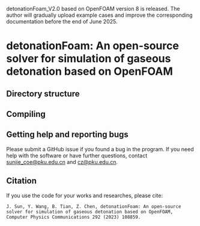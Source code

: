 detonationFoam_V2.0 based on OpenFOAM version 8 is released.
The author will gradually upload example cases and improve the corresponding documentation before the end of June 2025.


# detonationFoam: An open-source solver for simulation of gaseous detonation based on OpenFOAM

## Directory structure


## Compiling 


## Getting help and reporting bugs
Please submit a GitHub issue if you found a bug in the program. If you need help with the software or have further questions, contact sunjie_coe@pku.edu.cn and cz@pku.edu.cn.

##  Citation
If you use the code for your works and researches, please cite: 

   ```
   J. Sun, Y. Wang, B. Tian, Z. Chen, detonationFoam: An open-source solver for simulation of gaseous detonation based on OpenFOAM, Computer Physics Communications 292 (2023) 108859.
   ```
